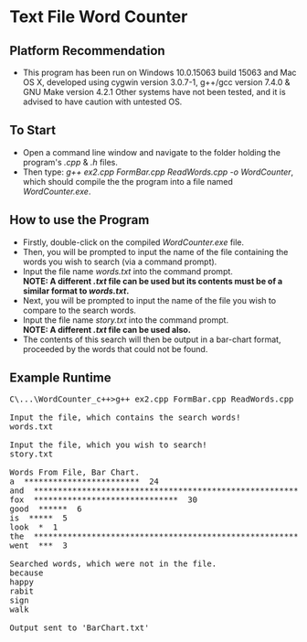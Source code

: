 # Text File Word Counter

## Platform Recommendation
* This program has been run on Windows 10.0.15063 build 15063 and Mac OS X, developed using cygwin version 3.0.7-1, g++/gcc version 7.4.0 & GNU Make version 4.2.1 Other systems have not been tested, and it is advised to have caution with untested OS.

## To Start
* Open a command line window and navigate to the folder holding the program's *.cpp* & *.h* files.
* Then type: *g++ ex2.cpp FormBar.cpp ReadWords.cpp -o WordCounter*, which should compile the the program into a file named *WordCounter.exe*.

## How to use the Program
* Firstly, double-click on the compiled *WordCounter.exe* file.
* Then, you will be prompted to input the name of the file containing the words you wish to search (via a command prompt).
* Input the file name *words.txt* into the command prompt.  
**NOTE: A different *.txt* file can be used but its contents must be of a similar format to *words.txt*.**  
* Next, you will be prompted to input the name of the file you wish to compare to the search words.
* Input the file name *story.txt* into the command prompt.   
**NOTE: A different *.txt* file can be used also.**
* The contents of this search will then be output in a bar-chart format, proceeded by the words that could not be found.

## Example Runtime
<pre>
C\...\WordCounter_c++>g++ ex2.cpp FormBar.cpp ReadWords.cpp -o WordCounter

Input the file, which contains the search words!
words.txt

Input the file, which you wish to search!
story.txt

Words From File, Bar Chart.
a  ************************  24
and  **********************************************************  58
fox  ******************************  30
good  ******  6
is  *****  5
look  *  1
the  *******************************************************************************  79
went  ***  3

Searched words, which were not in the file.
because
happy
rabit
sign
walk

Output sent to 'BarChart.txt'
</pre>
